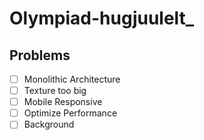 
# Olympiad-hugjuulelt_

## Problems
- [ ] Monolithic Architecture
- [ ] Texture too big
- [ ] Mobile Responsive
- [ ] Optimize Performance
- [ ] Background
